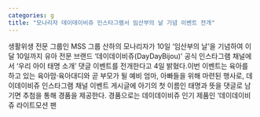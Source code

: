 ```yaml
---
categories: g
title: "모나리자 데이데이비쥬 인스타그램서 임산부의 날 기념 이벤트 전개"
---
```

생활위생 전문 그룹인 MSS 그룹 산하의 모나리자가 10일 ‘임산부의 날’을 기념하여 이달 10일까지 유아 전문 브랜드 ‘데이데이비쥬(DayDayBijou)’ 공식 인스타그램 채널에서 ‘우리 아이 태명 소개’ 댓글 이벤트를 전개한다고 4일 밝혔다.이번 이벤트는 육아를 하고 있는 육아맘·육아대디와 곧 부모가 될 예비 엄마, 아빠들을 위해 마련된 행사로, 데이데이비쥬 인스타그램 채널 이벤트 게시글에 아기의 첫 이름인 태명과 뜻을 댓글로 남기면 추첨을 통해 경품을 제공한다. 경품으로는 데이데이비쥬 인기 제품인 ‘데이데이비쥬 라이트모션 팬